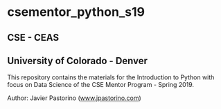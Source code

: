 # csementor_python_s19
## CSE - CEAS
## University of Colorado - Denver


This repository contains the materials for the Introduction to Python with focus on Data Science of the CSE Mentor Program - Spring 2019.

Author: Javier Pastorino (www.jpastorino.com)